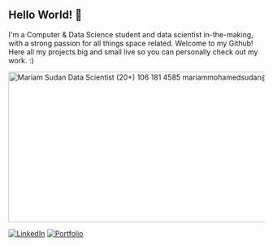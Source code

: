 ## Hello World! 👋

I'm a Computer & Data Science student and data scientist in-the-making, with a strong passion for all things space related. Welcome to my Github! Here all my projects big and small live so you can personally check out my work. :)

<picture>
  <img width="984" height="296" alt="Mariam Sudan Data Scientist (20+) 106 181 4585 mariammohamedsudan@gmail.com data; the sky's just the beginning" src="https://github.com/user-attachments/assets/9b43b974-02a4-4edc-9ed4-40a1473206d9" />
</picture>

[![LinkedIn](https://img.shields.io/badge/-LinkedIn-0077B5?style=for-the-badge&logo=linkedin&logoColor=white)](https://www.linkedin.com/in/mariam-sudan-6086ba303/)
[![Portfolio](https://img.shields.io/badge/-Portfolio-943be7?style=for-the-badge&logo=link&logoColor=white)](https://mariam-sudan-portfolio-evo6qa0.gamma.site/)
<!--
**mariamsudan/mariamsudan** is a ✨ _special_ ✨ repository because its `README.md` (this file) appears on your GitHub profile.

Here are some ideas to get you started:

- 🔭 I’m currently working on ...
- 🌱 I’m currently learning ...
- 👯 I’m looking to collaborate on ...
- 🤔 I’m looking for help with ...
- 💬 Ask me about ...
- 📫 How to reach me: ...
- 😄 Pronouns: ...
- ⚡ Fun fact: ...
-->
